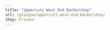```yaml
---
title: "Uppercuts West End Barbershop"
url: /glasgow/uppercuts-west-end-barbershop/
shop: Friseur
---
```

